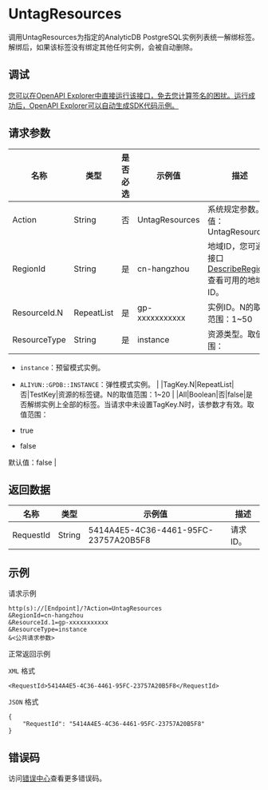 # UntagResources

调用UntagResources为指定的AnalyticDB PostgreSQL实例列表统一解绑标签。解绑后，如果该标签没有绑定其他任何实例，会被自动删除。

## 调试

[您可以在OpenAPI Explorer中直接运行该接口，免去您计算签名的困扰。运行成功后，OpenAPI Explorer可以自动生成SDK代码示例。](https://api.aliyun.com/#product=gpdb&api=UntagResources&type=RPC&version=2016-05-03)

## 请求参数

|名称|类型|是否必选|示例值|描述|
|--|--|----|---|--|
|Action|String|否|UntagResources|系统规定参数。取值：UntagResources |
|RegionId|String|是|cn-hangzhou|地域ID，您可通过接口[DescribeRegions](~~86912~~)查看可用的地域ID。 |
|ResourceId.N|RepeatList|是|gp-xxxxxxxxxxx|实例ID。N的取值范围：1~50 |
|ResourceType|String|是|instance|资源类型。取值范围：

 -   `instance`：预留模式实例。
-   `ALIYUN::GPDB::INSTANCE`：弹性模式实例。 |
|TagKey.N|RepeatList|否|TestKey|资源的标签键。N的取值范围：1~20 |
|All|Boolean|否|false|是否解绑实例上全部的标签。当请求中未设置TagKey.N时，该参数才有效。取值范围：

 -   true
-   false

 默认值：false |

## 返回数据

|名称|类型|示例值|描述|
|--|--|---|--|
|RequestId|String|5414A4E5-4C36-4461-95FC-23757A20B5F8|请求ID。 |

## 示例

请求示例

```
http(s)://[Endpoint]/?Action=UntagResources
&RegionId=cn-hangzhou
&ResourceId.1=gp-xxxxxxxxxxx
&ResourceType=instance
&<公共请求参数>
```

正常返回示例

`XML` 格式

```
<RequestId>5414A4E5-4C36-4461-95FC-23757A20B5F8</RequestId>
```

`JSON` 格式

```
{
    "RequestId": "5414A4E5-4C36-4461-95FC-23757A20B5F8"
}
```

## 错误码

访问[错误中心](https://error-center.alibabacloud.com/status/product/gpdb)查看更多错误码。

